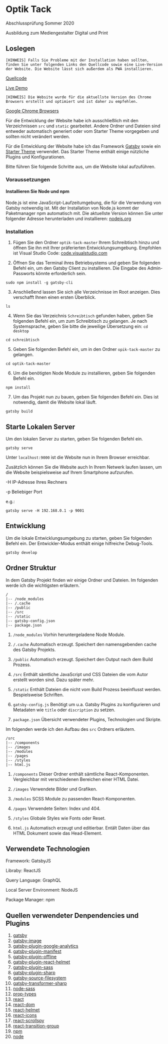 # Optik Tack

Abschlussprüfung Sommer 2020

Ausbildung zum Mediengestalter Digital und Print

## Loslegen

`[HINWEIS] Falls Sie Probleme mit der Installation haben sollten, finden Sie unter folgenden Links den Quellcode sowie eine Live-Version der Website. Die Website lässt sich außerdem als PWA installieren.`

[Quellcode](https://github.com/calvinhnzr/optik-tack)

[Live Demo](https://optik-tack.app/)

`[HINWEIS] Die Website wurde für die aktuellste Version des Chrome Browsers erstellt und optimiert und ist daher zu empfehlen.`

[Google Chrome Browsers](https://www.google.com/intl/de/chrome/)

Für die Entwicklung der Website habe ich ausschließlich mit den Verzeichnissen `src` und `static` gearbeitet. Andere Ordner und Dateien sind entweder automatisch generiert oder vom Starter Theme vorgegeben und sollten nicht verändert werden.

Für die Entwicklung der Website habe ich das Framework [Gatsby](https://www.gatsbyjs.org/) sowie ein [Starter Theme](https://github.com/gatsbyjs/gatsby-starter-default) verwendet. Das Starter Theme enthält einige nützliche Plugins und Konfigurationen.

Bitte führen Sie folgende Schritte aus, um die Website lokal aufzuführen.

### Voraussetzungen

#### Installieren Sie Node und npm

Node.js ist eine JavaScript-Laufzeitumgebung, die für die Verwendung von Gatsby notwendig ist.
Mit der Installation von Node.js kommt der Paketmanager npm automatisch mit. Die aktuellste Version können Sie unter folgender Adresse herunterladen und installieren: [nodejs.org](https://nodejs.org)

### Installation

1. Fügen Sie den Ordner `optik-tack-master` Ihrem Schreibtisch hinzu und öffnen Sie ihn mit Ihrer präferierten Entwicklungsumgebung. Empfohlen ist Visual Studio Code: [code.visualstudio.com](https://code.visualstudio.com/)

2. Öffnen Sie das Terminal ihres Betriebsystems und geben Sie folgenden Befehl ein, um den Gatsby Client zu installieren. Die Eingabe des Admin-Passworts könnte erforderlich sein.

```
sudo npm install -g gatsby-cli
```

3. Anschließend lassen Sie sich alle Verzeichnisse im Root anzeigen. Dies verschafft Ihnen einen ersten Überblick.

```
ls
```

4. Wenn Sie das Verzeichnis `Schreibtisch` gefunden haben, geben Sie folgenden Befehl ein, um zum Schreibtisch zu gelangen. Je nach Systemsprache, geben Sie bitte die jeweilige Übersetzung ein: `cd desktop`

```
cd schreibtisch
```

5. Geben Sie folgenden Befehl ein, um in den Ordner `opik-tack-master` zu gelangen.

```
cd optik-tack-master
```

6. Um die benötigten Node Module zu installieren, geben Sie folgenden Befehl ein.

```
npm install
```

7. Um das Projekt nun zu bauen, geben Sie folgenden Befehl ein. Dies ist notwendig, damit die Website lokal läuft.

```
gatsby build
```

## Starte Lokalen Server

Um den lokalen Server zu starten, geben Sie folgenden Befehl ein.

```
gatsby serve
```

Unter `localhost:9000` ist die Website nun in Ihrem Browser erreichbar.

Zusätzlich können Sie die Website auch In Ihrem Netwerk laufen lassen, um die Website beispielsweise auf Ihrem Smartphone aufzurufen.

-H IP-Adresse Ihres Rechners

-p Beliebiger Port

e.g.:

```
gatsby serve -H 192.168.0.1 -p 9001
```

## Entwicklung

Um die lokale Entwicklungsumgebung zu starten, geben Sie folgenden Befehl ein. Der Entwickler-Modus enthält einige hilfreiche Debug-Tools.

```
gatsby develop
```

## Ordner Struktur

In dem Gatsby Projekt finden wir einige Ordner und Dateien. Im folgenden werde ich die wichtigsten erläutern.´

```
/
|-- /node_modules
|-- /.cache
|-- /public
|-- /src
|-- /static
|-- gatsby-config.json
|-- package.json
```

1. `/node_modules` Vorhin heruntergeladene Node Module.

2. `/.cache` Automatisch erzeugt. Speichert den namensgebenden cache des Gatsby Projekts.

3. `/public` Automatisch erzeugt. Speichert den Output nach dem Build Prozess.

4. `/src` Enthält sämtliche JavaScript und CSS Dateien die vom Autor erstellt worden sind. Dazu später mehr.

5. `/static` Enthält Dateien die nicht vom Build Prozess beeinflusst werden. Bespielsweise Schriften.

6. `gatsby-config.js` Benötigt um u.a. Gatsby Plugins zu konfigurieren und Metadaten wie `title` oder `discription` zu setzen.

7. `package.json` Übersicht verwendeter Plugins, Technologien und Skripte.

Im folgenden werde ich den Aufbau des `src` Ordners erläutern.

```
/src
|-- /components
|-- /images
|-- /modules
|-- /pages
|-- /styles
|-- html.js
```

1. `/components` Dieser Ordner enthält sämtliche React-Komponenten. Vergleichbar mit verschiedenen Bereichen einer HTML Datei.

2. `/images` Verwendete Bilder und Grafiken.

3. `/modules` SCSS Module zu passenden React-Komponenten.

4. `/pages` Verwendete Seiten: Index und 404.

5. `/styles` Globale Styles wie Fonts oder Reset.

6. `html.js` Automatisch erzeugt und editierbar. Entält Daten über das HTML Dokument sowie das Head-Element.

## Verwendete Technologien

Framework: GatsbyJS

Libraby: ReactJS

Query Language: GraphQL

Local Server Environment: NodeJS

Package Manager: npm

## Quellen verwendeter Denpendencies und Plugins

1. [gatsby](https://www.gatsbyjs.org/)
2. [gatsby-image](https://www.gatsbyjs.org/packages/gatsby-image/)
3. [gatsby-plugin-google-analytics](https://www.gatsbyjs.org/packages/gatsby-plugin-google-analytics/?=goog)
4. [gatsby-plugin-manifest](https://www.gatsbyjs.org/packages/gatsby-plugin-manifest/?=gatsby-plugin-manifest)
5. [gatsby-plugin-offline](https://www.gatsbyjs.org/packages/gatsby-plugin-manifest/?=gatsby-plugin-offline)
6. [gatsby-plugin-react-helmet](https://www.gatsbyjs.org/packages/gatsby-plugin-react-helmet/?=gatsby-plugin-react-helmet)
7. [gatsby-plugin-sass](https://www.gatsbyjs.org/packages/gatsby-plugin-sass/?=gatsby-plugin-sass)
8. [gatsby-plugin-sharp](https://www.gatsbyjs.org/packages/gatsby-plugin-sass/?=gatsby-plugin-sharp)
9. [gatsby-source-filesystem](https://www.gatsbyjs.org/packages/gatsby-source-filesystem/?=gatsby-source-filesystem)
10. [gatsby-transformer-sharp](https://www.gatsbyjs.org/packages/gatsby-transformer-sharp/?=gatsby-transformer-sharp)
11. [node-sass](https://www.npmjs.com/package/node-sass)
12. [prop-types](https://www.npmjs.com/package/prop-types)
13. [react](https://reactjs.org/)
14. [react-dom](https://reactjs.org/docs/react-dom.html)
15. [react-helmet](https://github.com/nfl/react-helmet)
16. [react-icons](https://react-icons.github.io/react-icons/)
17. [react-scrollspy](https://makotot.github.io/react-scrollspy/)
18. [react-transition-group](https://reactcommunity.org/react-transition-group/)
19. [npm](https://www.npmjs.com/)
20. [node](https://nodejs.org/en/)
